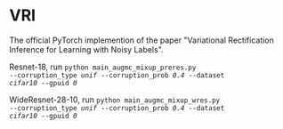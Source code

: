 # VRI

The official PyTorch implemention of the paper "Variational Rectification Inference for Learning with Noisy Labels".


Resnet-18, run 
<code>python main_augmc_mixup_preres.py --corruption_type <i>unif</i> --corruption_prob <i>0.4</i> --dataset <i>cifar10</i> --gpuid <i>0</i></code>

WideResnet-28-10, run 
<code>python main_augmc_mixup_wres.py --corruption_type <i>unif</i> --corruption_prob <i>0.4</i> --dataset <i>cifar10</i> --gpuid <i>0</i></code>
